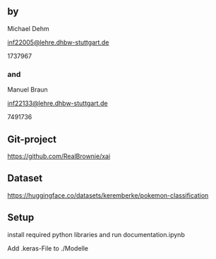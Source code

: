 ## by
Michael Dehm

inf22005@lehre.dhbw-stuttgart.de

1737967
### and
Manuel Braun

inf22133@lehre.dhbw-stuttgart.de

7491736

## Git-project
https://github.com/RealBrownie/xai
## Dataset
https://huggingface.co/datasets/keremberke/pokemon-classification
## Setup
install required python libraries and run documentation.ipynb

Add .keras-File to ./Modelle